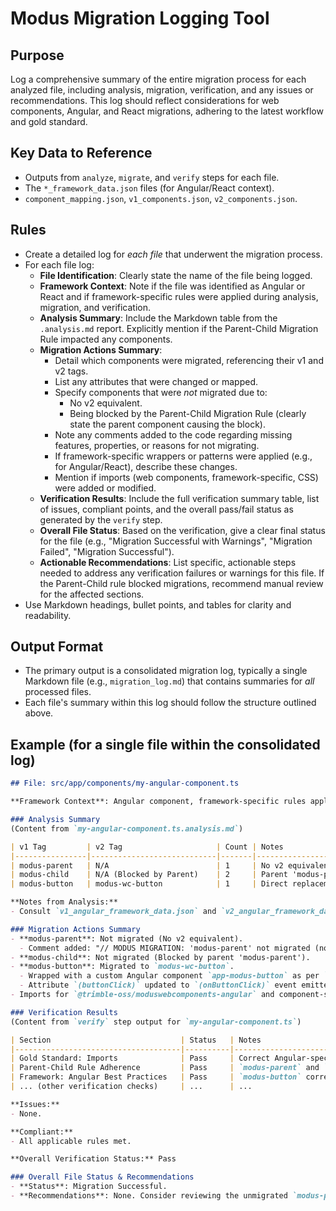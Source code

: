 # Modus Migration Logging Tool

## Purpose
Log a comprehensive summary of the entire migration process for each analyzed file, including analysis, migration, verification, and any issues or recommendations. This log should reflect considerations for web components, Angular, and React migrations, adhering to the latest workflow and gold standard.

## Key Data to Reference
- Outputs from `analyze`, `migrate`, and `verify` steps for each file.
- The `*_framework_data.json` files (for Angular/React context).
- `component_mapping.json`, `v1_components.json`, `v2_components.json`.

## Rules
- Create a detailed log for *each file* that underwent the migration process.
- For each file log:
  - **File Identification**: Clearly state the name of the file being logged.
  - **Framework Context**: Note if the file was identified as Angular or React and if framework-specific rules were applied during analysis, migration, and verification.
  - **Analysis Summary**: Include the Markdown table from the `.analysis.md` report. Explicitly mention if the Parent-Child Migration Rule impacted any components.
  - **Migration Actions Summary**:
    - Detail which components were migrated, referencing their v1 and v2 tags.
    - List any attributes that were changed or mapped.
    - Specify components that were *not* migrated due to:
      - No v2 equivalent.
      - Being blocked by the Parent-Child Migration Rule (clearly state the parent component causing the block).
    - Note any comments added to the code regarding missing features, properties, or reasons for not migrating.
    - If framework-specific wrappers or patterns were applied (e.g., for Angular/React), describe these changes.
    - Mention if imports (web components, framework-specific, CSS) were added or modified.
  - **Verification Results**: Include the full verification summary table, list of issues, compliant points, and the overall pass/fail status as generated by the `verify` step.
  - **Overall File Status**: Based on the verification, give a clear final status for the file (e.g., "Migration Successful with Warnings", "Migration Failed", "Migration Successful").
  - **Actionable Recommendations**: List specific, actionable steps needed to address any verification failures or warnings for this file. If the Parent-Child rule blocked migrations, recommend manual review for the affected sections.
- Use Markdown headings, bullet points, and tables for clarity and readability.

## Output Format
- The primary output is a consolidated migration log, typically a single Markdown file (e.g., `migration_log.md`) that contains summaries for *all* processed files.
- Each file's summary within this log should follow the structure outlined above.

## Example (for a single file within the consolidated log)

```markdown
## File: src/app/components/my-angular-component.ts

**Framework Context**: Angular component, framework-specific rules applied.

### Analysis Summary
(Content from `my-angular-component.ts.analysis.md`)

| v1 Tag         | v2 Tag                     | Count | Notes                                         |
|----------------|----------------------------|-------|-----------------------------------------------|
| modus-parent   | N/A                        | 1     | No v2 equivalent. Parent-Child Rule applies.  |
| modus-child    | N/A (Blocked by Parent)    | 2     | Parent 'modus-parent' cannot be migrated.     |
| modus-button   | modus-wc-button            | 1     | Direct replacement. Requires Angular wrapper. |

**Notes from Analysis:**
- Consult `v1_angular_framework_data.json` and `v2_angular_framework_data.json` for `modus-button` wrapper and event handling.

### Migration Actions Summary
- **modus-parent**: Not migrated (No v2 equivalent).
  - Comment added: "// MODUS MIGRATION: 'modus-parent' not migrated (no v2 equivalent). Child components also not migrated."
- **modus-child**: Not migrated (Blocked by parent 'modus-parent').
- **modus-button**: Migrated to `modus-wc-button`.
  - Wrapped with a custom Angular component `app-modus-button` as per `v2_angular_framework_data.json` guidance.
  - Attribute `(buttonClick)` updated to `(onButtonClick)` event emitter in the wrapper.
- Imports for `@trimble-oss/moduswebcomponents-angular` and component-specific CSS added.

### Verification Results
(Content from `verify` step output for `my-angular-component.ts`)

| Section                             | Status   | Notes                                                               |
|-------------------------------------|----------|---------------------------------------------------------------------|
| Gold Standard: Imports              | Pass     | Correct Angular-specific Modus imports present.                     |
| Parent-Child Rule Adherence         | Pass     | `modus-parent` and `modus-child` correctly left unmigrated.         |
| Framework: Angular Best Practices   | Pass     | `modus-button` correctly wrapped and event handling updated.        |
| ... (other verification checks)     | ...      | ...                                                                 |

**Issues:**
- None.

**Compliant:**
- All applicable rules met.

**Overall Verification Status:** Pass

### Overall File Status & Recommendations
- **Status**: Migration Successful.
- **Recommendations**: None. Consider reviewing the unmigrated `modus-parent` section for potential manual refactoring if functionality is critical.

``` 
